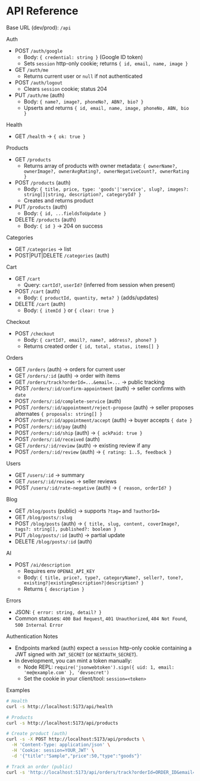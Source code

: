 # API Reference

Base URL (dev/prod): `/api`

Auth
- POST `/auth/google`
  - Body: `{ credential: string }` (Google ID token)
  - Sets `session` http-only cookie; returns `{ id, email, name, image }`
- GET `/auth/me`
  - Returns current user or `null` if not authenticated
- POST `/auth/logout`
  - Clears `session` cookie; status 204
- PUT `/auth/me` (auth)
  - Body: `{ name?, image?, phoneNo?, ABN?, bio? }`
  - Upserts and returns `{ id, email, name, image, phoneNo, ABN, bio }`

Health
- GET `/health` → `{ ok: true }`

Products
- GET `/products`
  - Returns array of products with owner metadata: `{ ownerName?, ownerImage?, ownerAvgRating?, ownerNegativeCount?, ownerRating }`
- POST `/products` (auth)
  - Body: `{ title, price, type: 'goods'|'service', slug?, images?: string[]|string, description?, categoryId? }`
  - Creates and returns product
- PUT `/products` (auth)
  - Body: `{ id, ...fieldsToUpdate }`
- DELETE `/products` (auth)
  - Body: `{ id }` → 204 on success

Categories
- GET `/categories` → list
- POST|PUT|DELETE `/categories` (auth)

Cart
- GET `/cart`
  - Query: `cartId?`, `userId?` (inferred from session when present)
- POST `/cart` (auth)
  - Body: `{ productId, quantity, meta? }` (adds/updates)
- DELETE `/cart` (auth)
  - Body: `{ itemId }` or `{ clear: true }`

Checkout
- POST `/checkout`
  - Body: `{ cartId?, email?, name?, address?, phone? }`
  - Returns created order `{ id, total, status, items[] }`

Orders
- GET `/orders` (auth) → orders for current user
- GET `/orders/:id` (auth) → order with items
- GET `/orders/track?orderId=...&email=...` → public tracking
- POST `/orders/:id/confirm-appointment` (auth) → seller confirms with `date`
- POST `/orders/:id/complete-service` (auth)
- POST `/orders/:id/appointment/reject-propose` (auth) → seller proposes alternates `{ proposals: string[] }`
- POST `/orders/:id/appointment/accept` (auth) → buyer accepts `{ date }`
- POST `/orders/:id/pay` (auth)
- POST `/orders/:id/ship` (auth) → `{ ackPaid: true }`
- POST `/orders/:id/received` (auth)
- GET `/orders/:id/review` (auth) → existing review if any
- POST `/orders/:id/review` (auth) → `{ rating: 1..5, feedback }`

Users
- GET `/users/:id` → summary
- GET `/users/:id/reviews` → seller reviews
- POST `/users/:id/rate-negative` (auth) → `{ reason, orderId? }`

Blog
- GET `/blog/posts` (public) → supports `?tag=` and `?authorId=`
- GET `/blog/posts/:slug`
- POST `/blog/posts` (auth) → `{ title, slug, content, coverImage?, tags?: string[], published?: boolean }`
- PUT `/blog/posts/:id` (auth) → partial update
- DELETE `/blog/posts/:id` (auth)

AI
- POST `/ai/description`
  - Requires env `OPENAI_API_KEY`
  - Body: `{ title, price?, type?, categoryName?, seller?, tone?, existing?|existingDescription?|description? }`
  - Returns `{ description }`

Errors
- JSON: `{ error: string, detail? }`
- Common statuses: `400 Bad Request`, `401 Unauthorized`, `404 Not Found`, `500 Internal Error`

Authentication Notes
- Endpoints marked (auth) expect a `session` http-only cookie containing a JWT signed with `JWT_SECRET` (or `NEXTAUTH_SECRET`).
- In development, you can mint a token manually:
  - Node REPL: `require('jsonwebtoken').sign({ uid: 1, email: 'me@example.com' }, 'devsecret')`
  - Set the cookie in your client/tool: `session=<token>`

Examples
```bash
# Health
curl -s http://localhost:5173/api/health

# Products
curl -s http://localhost:5173/api/products

# Create product (auth)
curl -s -X POST http://localhost:5173/api/products \
  -H 'Content-Type: application/json' \
  -H 'Cookie: session=YOUR_JWT' \
  -d '{"title":"Sample","price":50,"type":"goods"}'

# Track an order (public)
curl -s 'http://localhost:5173/api/orders/track?orderId=ORDER_ID&email=user@example.com'
```

